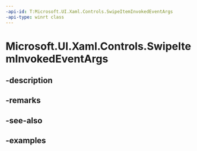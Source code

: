 ```yaml
---
-api-id: T:Microsoft.UI.Xaml.Controls.SwipeItemInvokedEventArgs
-api-type: winrt class
---
```


<!-- Class syntax.
public class SwipeItemInvokedEventArgs 
-->

# Microsoft.UI.Xaml.Controls.SwipeItemInvokedEventArgs

## -description

## -remarks

## -see-also

## -examples

